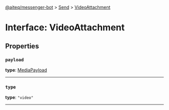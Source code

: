[@aiteq/messenger-bot](../README.md) > [Send](../modules/send.md) > [VideoAttachment](../interfaces/send.videoattachment.md)

# Interface: VideoAttachment

## Properties

<a id="payload"></a>
###  `payload`

**type**: [MediaPayload](send.mediapayload.md)
___

<a id="type"></a>
###  `type`

**type**: `"video"`
___


